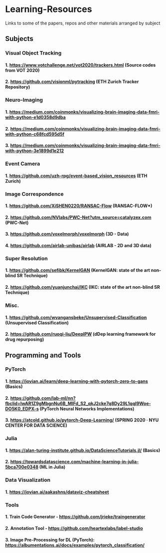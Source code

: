 # Learning-Resources
Links to some of the papers, repos and other materials arranged by subject

## Subjects

### Visual Object Tracking
#### 1. https://www.votchallenge.net/vot2020/trackers.html (Source codes from VOT 2020)
#### 2. https://github.com/visionml/pytracking (ETH Zurich Tracker Repository)

### Neuro-Imaging
#### 1. https://medium.com/coinmonks/visualizing-brain-imaging-data-fmri-with-python-e1d0358d9dba
#### 2. https://medium.com/coinmonks/visualizing-brain-imaging-data-fmri-with-python-c68fcd595d5f
#### 3. https://medium.com/coinmonks/visualizing-brain-imaging-data-fmri-with-python-3e1899d1e212

### Event Camera
#### 1. https://github.com/uzh-rpg/event-based_vision_resources (ETH Zurich)

### Image Correspondence
#### 1. https://github.com/XiSHEN0220/RANSAC-Flow (RANSAC-FLOW*)
#### 2. https://github.com/NVlabs/PWC-Net?utm_source=catalyzex.com (PWC-Net)
#### 3. https://github.com/voxelmorph/voxelmorph (3D - Data)
#### 4. https://github.com/airlab-unibas/airlab (AIRLAB - 2D and 3D data)

### Super Resolution 
#### 1. https://github.com/sefibk/KernelGAN (KernelGAN: state of the art non-blind SR Technique)
#### 2. https://github.com/yuanjunchai/IKC (IKC: state of the art non-blind SR Technique)

### Misc.
#### 1. https://github.com/wvangansbeke/Unsupervised-Classification (Unsupervised Classification)
#### 2. https://github.com/ruoqi-liu/DeepIPW (dDep learning framework for drug repurposing)

## Programming and Tools

### PyTorch
#### 1. https://jovian.ai/learn/deep-learning-with-pytorch-zero-to-gans (Basics)
#### 2. https://github.com/lab-ml/nn?fbclid=IwAR1Z9gMbgnNu6B_MIFd_S2_qkJ2cke7q8Dy29L1qqI9Woe-DO5K0_EDPX-s (PyTorch Neural Networks Implementations)
#### 3. https://atcold.github.io/pytorch-Deep-Learning/ (SPRING 2020 · NYU CENTER FOR DATA SCIENCE)

### Julia
#### 1. https://alan-turing-institute.github.io/DataScienceTutorials.jl/ (Basics)
#### 2. https://towardsdatascience.com/machine-learning-in-julia-5bca700e0348 (ML in Julia)

### Data Visualization
#### 1. https://jovian.ai/aakashns/dataviz-cheatsheet

### Tools
#### 1. Train Code Generator - https://github.com/jrieke/traingenerator
#### 2. Annotation Tool - https://github.com/heartexlabs/label-studio
#### 3. Image Pre-Processing for DL (PyTorch): https://albumentations.ai/docs/examples/pytorch_classification/
